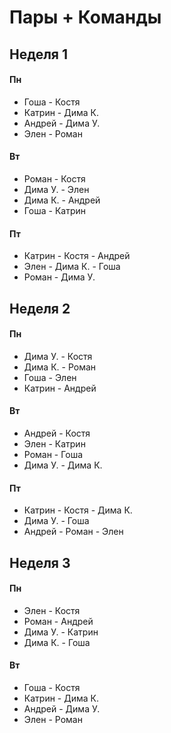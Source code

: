 # Пары + Команды

## Неделя 1

#### Пн
- Гоша - Костя
- Катрин - Дима К.
- Андрей - Дима У.
- Элен - Роман

#### Вт
- Роман - Костя
- Дима У. - Элен
- Дима К. - Андрей
- Гоша - Катрин

#### Пт
- Катрин - Костя - Андрей
- Элен - Дима К. - Гоша
- Роман - Дима У.

## Неделя 2

#### Пн
- Дима У. - Костя
- Дима К. - Роман
- Гоша - Элен
- Катрин - Андрей

#### Вт
- Андрей - Костя
- Элен - Катрин
- Роман - Гоша
- Дима У. - Дима К.

#### Пт
- Катрин - Костя - Дима К.
- Дима У. - Гоша
- Андрей - Роман - Элен

## Неделя 3

#### Пн
- Элен - Костя
- Роман - Андрей
- Дима У. - Катрин
- Дима К. - Гоша

#### Вт
- Гоша - Костя
- Катрин - Дима К.
- Андрей - Дима У.
- Элен - Роман


